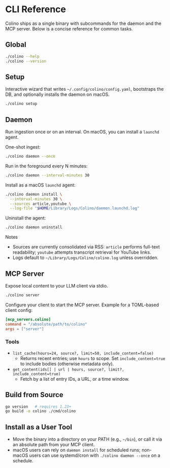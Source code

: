 # CLI Reference

Colino ships as a single binary with subcommands for the daemon and the MCP server. Below is a concise reference for common tasks.

## Global
```bash
./colino --help
./colino --version
```

## Setup
Interactive wizard that writes `~/.config/colino/config.yaml`, bootstraps the DB, and optionally installs the daemon on macOS.
```bash
./colino setup
```

## Daemon
Run ingestion once or on an interval. On macOS, you can install a `launchd` agent.

One-shot ingest:
```bash
./colino daemon --once
```

Run in the foreground every N minutes:
```bash
./colino daemon --interval-minutes 30
```

Install as a macOS `launchd` agent:
```bash
./colino daemon install \
  --interval-minutes 30 \
  --sources article,youtube \
  --log-file "$HOME/Library/Logs/Colino/daemon.launchd.log"
```

Uninstall the agent:
```bash
./colino daemon uninstall
```

Notes
- Sources are currently consolidated via RSS: `article` performs full-text readability; `youtube` attempts transcript retrieval for YouTube links.
- Logs default to `~/Library/Logs/Colino/colino.log` unless overridden.

## MCP Server
Expose local content to your LLM client via stdio.
```bash
./colino server
```

Configure your client to start the MCP server. Example for a TOML-based client config:
```toml
[mcp_servers.colino]
command = "/absolute/path/to/colino"
args = ["server"]
```

### Tools
- `list_cache(hours=24, source?, limit=50, include_content=false)`
  - Returns recent entries; use `hours` to scope. Set `include_content=true` to include bodies (otherwise metadata only).
- `get_content(ids[] | url | hours, source?, limit?, include_content=true)`
  - Fetch by a list of entry IDs, a URL, or a time window.

## Build from Source
```bash
go version   # requires 1.23+
go build -o colino ./cmd/colino
```

## Install as a User Tool
- Move the binary into a directory on your PATH (e.g., `~/bin`), or call it via an absolute path from your MCP client.
- macOS users can rely on `daemon install` for scheduled runs; non-macOS users can use systemd/cron with `./colino daemon --once` on a schedule.


